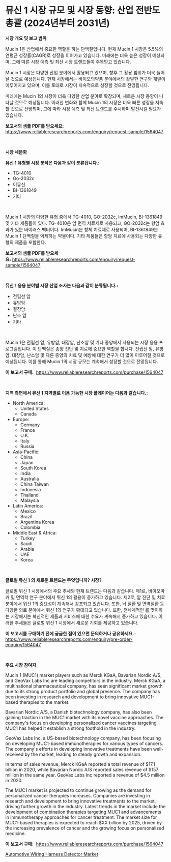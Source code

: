 <p><h1>뮤신 1 시장 규모 및 시장 동향: 산업 전반도 총괄 (2024년부터 2031년)</h1></p><p><strong>시장 개요 및 보고 범위</strong></p>
<p><p>Mucin 1은 산업에서 중요한 역할을 하는 단백질입니다. 현재 Mucin 1 시장은 5.5%의 연평균 성장률(CAGR)로 성장을 이어가고 있습니다. 미래에는 더욱 높은 성장이 예상되며, 그에 따른 시장 예측 및 최신 시장 트렌드들이 주목받고 있습니다.</p><p>Mucin 1 시장은 다양한 산업 분야에서 활용되고 있으며, 향후 그 활용 범위가 더욱 늘어날 것으로 예상됩니다. 현재 시장에서는 바이오의약품 분야에서의 활발한 연구와 개발이 이루어지고 있으며, 이를 토대로 시장이 지속적으로 성장할 것으로 전망됩니다.</p><p>미래에는 Mucin 1의 시장이 더욱 다양한 산업 분야로 확장되며, 새로운 시장 동향이 나타날 것으로 예상됩니다. 이러한 변화와 함께 Mucin 1의 시장은 더욱 빠른 성장을 지속할 것으로 전망되며, 그에 따라 시장 예측 및 최신 트렌드를 주시하며 발전시킬 필요가 있습니다.</p></p>
<p><strong>보고서의 샘플 PDF를 받으세요:</strong> <a href="https://www.reliableresearchreports.com/enquiry/request-sample/1564047">https://www.reliableresearchreports.com/enquiry/request-sample/1564047</a></p>
<p>&nbsp;</p>
<p><strong>시장 세분화</strong></p>
<p><strong>뮤신 1 유형별 시장 분석은 다음과 같이 분류됩니다.:</strong></p>
<p><ul><li>TG-4010</li><li>Go-2032c</li><li>이뮤신</li><li>BI-1361849</li><li>기타</li></ul></p>
<p>&nbsp;</p>
<p><p>Mucin 1 시장의 다양한 유형 중에서 TG-4010, GO-2032c, ImMucin, BI-1361849 및 기타 제품들이 있다. TG-4010은 암 면역 치료제로 사용되고, GO-2032c는 항암 효과가 있는 바이러스 벡터이다. ImMucin은 항체 치료제로 사용되며, BI-1361849는 Mucin 1 단백질을 억제하는 약물이다. 기타 제품들은 항암 치료에 사용되는 다양한 유형의 제품을 포함한다.</p></p>
<p><strong>보고서의 샘플 PDF를 받으세요:</strong>&nbsp;<a href="https://www.reliableresearchreports.com/enquiry/request-sample/1564047">https://www.reliableresearchreports.com/enquiry/request-sample/1564047</a></p>
<p>&nbsp;</p>
<p><strong> 뮤신 1 응용 분야별 시장 산업 조사는 다음과 같이 분류됩니다.:</strong></p>
<p><ul><li>전립선 암</li><li>유방암</li><li>결장암</li><li>난소 암</li><li>기타</li></ul></p>
<p>&nbsp;</p>
<p><p>Mucin 1은 전립선 암, 유방암, 대장암, 난소암 및 기타 종양에서 사용되는 시장 응용 프로그램입니다. 이 단백질은 종양 진단 및 치료에 중요한 역할을 합니다. 전립선 암, 유방암, 대장암, 난소암 및 다른 종양의 치료 및 예방에 대한 연구가 더 많이 이루어질 것으로 예상됩니다. 이를 통해 Mucin 1의 시장 규모는 계속해서 성장할 것으로 전망됩니다.</p></p>
<p><strong>이 보고서 구매:</strong>&nbsp; <a href="https://www.reliableresearchreports.com/purchase/1564047">https://www.reliableresearchreports.com/purchase/1564047</a></p>
<p>&nbsp;</p>
<p><strong>지역 측면에서 뮤신 1 지역별로 이용 가능한 시장 플레이어는 다음과 같습니다.:</strong></p>
<p><ul>
    <li>
        North America:
        <ul>
            <li>United States</li>
            <li>Canada</li>
        </ul>
    </li>
    <li>
        Europe:
        <ul>
            <li>Germany</li>
            <li>France</li>
            <li>U.K.</li>
            <li>Italy</li>
            <li>Russia</li>
        </ul>
    </li>
    <li>
        Asia-Pacific:
        <ul>
            <li>China</li>
            <li>Japan</li>
            <li>South Korea</li>
            <li>India</li>
            <li>Australia</li>
            <li>China Taiwan</li>
            <li>Indonesia</li>
            <li>Thailand</li>
            <li>Malaysia</li>
        </ul>
    </li>
    <li>
        Latin America:
        <ul>
            <li>Mexico</li>
            <li>Brazil</li>
            <li>Argentina Korea</li>
            <li>Colombia</li>
        </ul>
    </li>
    <li>
        Middle East & Africa:
        <ul>
            <li>Turkey</li>
            <li>Saudi</li>
            <li>Arabia</li>
            <li>UAE</li>
            <li>Korea</li>
        </ul>
    </li>
    </ul></p>
<p>&nbsp;</p>
<p><strong>글로벌 뮤신 1 의 새로운 트렌드는 무엇입니까? 시장?</strong></p>
<p><p>글로벌 뮈신 1 시장에서의 주요 추세와 현재 트렌드는 다음과 같습니다. 제1로, 바이오마커 및 면역학 연구 분야에서 뮈신 1의 활용이 증가하고 있습니다. 제2로, 암 진단 및 치료 분야에서 뮈신 1의 중요성이 계속해서 강조되고 있습니다. 또한, 뇌 질환 및 면역질환 등 다양한 의료 분야에서 뮈신 1의 연구가 확대되고 있습니다. 또한, 전세계적인 를 맞이하는 시장에서는 혁신적인 제품과 서비스에 대한 수요가 계속해서 증가하고 있습니다. 이러한 추세들은 글로벌 뮈신 1 시장에서 새로운 기회를 제공하고 있습니다.</p></p>
<p><strong>이 보고서를 구매하기 전에 궁금한 점이 있으면 문의하거나 공유하세요.</strong>- <a href="https://www.reliableresearchreports.com/enquiry/pre-order-enquiry/1564047">https://www.reliableresearchreports.com/enquiry/pre-order-enquiry/1564047</a></p>
<p>&nbsp;</p>
<p><strong>주요 시장 참여자</strong></p>
<p><p>Mucin 1 (MUC1) market players such as Merck KGaA, Bavarian Nordic A/S, and GeoVax Labs Inc are leading competitors in the industry. Merck KGaA, a multinational pharmaceutical company, has seen significant market growth due to its strong product portfolio and global presence. The company has been investing in research and development to bring innovative MUC1-based therapies to the market.</p><p>Bavarian Nordic A/S, a Danish biotechnology company, has also been gaining traction in the MUC1 market with its novel vaccine approaches. The company's focus on developing personalized cancer vaccines targeting MUC1 has helped it establish a strong foothold in the industry.</p><p>GeoVax Labs Inc, a US-based biotechnology company, has been focusing on developing MUC1-based immunotherapies for various types of cancers. The company's efforts in developing innovative treatments have been well-received by the market, leading to steady growth and expansion.</p><p>In terms of sales revenue, Merck KGaA reported a total revenue of $17.1 billion in 2020, while Bavarian Nordic A/S reported sales revenue of $157 million in the same year. GeoVax Labs Inc reported a revenue of $4.5 million in 2020.</p><p>The MUC1 market is projected to continue growing as the demand for personalized cancer therapies increases. Companies are investing in research and development to bring innovative treatments to the market, driving further growth in the industry. Latest trends in the market include the development of combination therapies targeting MUC1 and advancements in immunotherapy approaches for cancer treatment. The market size for MUC1-based therapies is expected to reach $XX billion by 2025, driven by the increasing prevalence of cancer and the growing focus on personalized medicine.</p></p>
<p><strong>이 보고서 구매:</strong>&nbsp;&nbsp;<a href="https://www.reliableresearchreports.com/purchase/1564047">https://www.reliableresearchreports.com/purchase/1564047</a></p>
<p><p><a href="https://noble-drawer-34c.notion.site/Automotive-Wiring-Harness-Detector-Market-Research-Report-Provides-Critical-Insights-that-can-help-S-a3eb3108bdd2452cb684403a79a0713b">Automotive Wiring Harness Detector Market</a></p></p>
